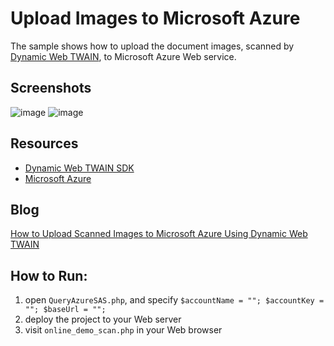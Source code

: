 Upload Images to Microsoft Azure
=========

The sample shows how to upload the document images, scanned by [Dynamic Web TWAIN][1], to Microsoft Azure Web service.

Screenshots
-----------
![image](http://www.codepool.biz/wp-content/uploads/2014/10/azure_upload_start.png)
![image](http://www.codepool.biz/wp-content/uploads/2014/10/uploaded_image.png)

Resources
-----------

* [Dynamic Web TWAIN SDK][2]
* [Microsoft Azure][3]

Blog
----
[How to Upload Scanned Images to Microsoft Azure Using Dynamic Web TWAIN][4]

How to Run:
-----------
1. open `QueryAzureSAS.php`, and specify `$accountName = ""; $accountKey = ""; $baseUrl = "";`
2. deploy the project to your Web server
3. visit `online_demo_scan.php` in your Web browser



[1]:http://www.dynamsoft.com/Products/WebTWAIN_Overview.aspx
[2]:https://www.dynamsoft.com/Secure/Register_ClientInfo.aspx?productName=WebTWAIN&from=FromDownload
[3]:https://manage.windowsazure.com/
[4]:http://www.codepool.biz/cloud/upload-images-to-azure-storage.html
